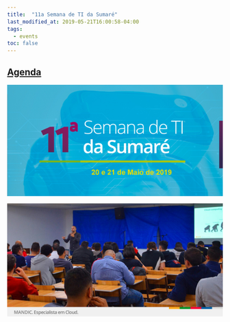 ```yaml
---
title:  "11a Semana de TI da Sumaré"
last_modified_at: 2019-05-21T16:00:58-04:00
tags:
  - events
toc: false
---
```


## [Agenda](https://blog.sumare.edu.br/blog/index.php/2019/05/17/11a-semana-de-t-i-sumare/)

[![](/assets/images/posts/2019-05-21-sumare/01.jpg)](https://blog.sumare.edu.br/blog/index.php/2019/05/17/11a-semana-de-t-i-sumare/)

![](/assets/images/posts/2019-05-21-sumare/02.jpeg)
